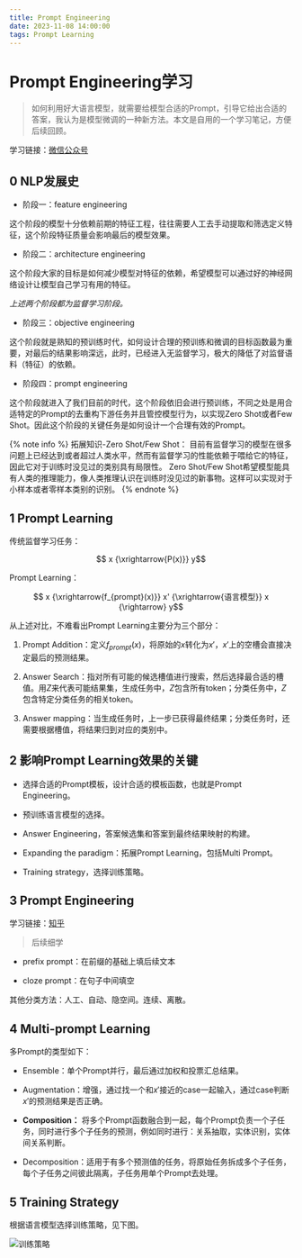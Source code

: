 ```yaml
---
title: Prompt Engineering
date: 2023-11-08 14:00:00
tags: Prompt Learning
---
```


# Prompt Engineering学习

> 如何利用好大语言模型，就需要给模型合适的Prompt，引导它给出合适的答案，我认为是模型微调的一种新方法。本文是自用的一个学习笔记，方便后续回顾。

学习链接：[微信公众号](https://mp.weixin.qq.com/s?__biz=Mzk0NzMwNjU5Nw==&mid=2247483914&idx=1&sn=cf8aab9a1ff04dc4fec3528708f02f26&chksm=c379ab00f40e22161d15beeef01fd380910c188f9f70d8e7e849b7a7c8d233abb7e72fa87497&scene=21#wechat_redirect)

## 0 NLP发展史

- 阶段一：feature engineering

这个阶段的模型十分依赖前期的特征工程，往往需要人工去手动提取和筛选定义特征，这个阶段特征质量会影响最后的模型效果。

- 阶段二：architecture engineering

这个阶段大家的目标是如何减少模型对特征的依赖，希望模型可以通过好的神经网络设计让模型自己学习有用的特征。

*上述两个阶段都为监督学习阶段。*

- 阶段三：objective engineering

这个阶段就是熟知的预训练时代，如何设计合理的预训练和微调的目标函数最为重要，对最后的结果影响深远，此时，已经进入无监督学习，极大的降低了对监督语料（特征）的依赖。

- 阶段四：prompt engineering

这个阶段就进入了我们目前的时代，这个阶段依旧会进行预训练，不同之处是用合适特定的Prompt的去重构下游任务并且管控模型行为，以实现Zero Shot或者Few Shot。因此这个阶段的关键任务是如何设计一个合理有效的Prompt。

{% note info %}
拓展知识-Zero Shot/Few Shot：
目前有监督学习的模型在很多问题上已经达到或者超过人类水平，然而有监督学习的性能依赖于喂给它的特征，因此它对于训练时没见过的类别具有局限性。
Zero Shot/Few Shot希望模型能具有人类的推理能力，像人类推理认识在训练时没见过的新事物。这样可以实现对于小样本或者零样本类别的识别。
{% endnote %}

## 1 Prompt Learning

传统监督学习任务：

$$ x {\xrightarrow{P(x)}} y$$

Prompt Learning：

$$ x {\xrightarrow{f_{prompt}(x)}} x' {\xrightarrow{语言模型}} x {\rightarrow} y$$

从上述对比，不难看出Prompt Learning主要分为三个部分：

1. Prompt Addition：定义$f_{prompt}(x)$，将原始的$x$转化为$x'$，$x'$上的空槽会直接决定最后的预测结果。

2. Answer Search：指对所有可能的候选槽值进行搜索，然后选择最合适的槽值。用$Z$来代表可能结果集，生成任务中，$Z$包含所有token；分类任务中，$Z$包含特定分类任务的相关token。

3. Answer mapping：当生成任务时，上一步已获得最终结果；分类任务时，还需要根据槽值，将结果归到对应的类别中。

## 2 影响Prompt Learning效果的关键

- 选择合适的Prompt模板，设计合适的模板函数，也就是Prompt Engineering。

- 预训练语言模型的选择。

- Answer Engineering，答案候选集和答案到最终结果映射的构建。

- Expanding the paradigm：拓展Prompt Learning，包括Multi Prompt。

- Training strategy，选择训练策略。

## 3 Prompt Engineering

学习链接：[知乎](https://zhuanlan.zhihu.com/p/488279606)

> 后续细学

- prefix prompt：在前缀的基础上填后续文本

- cloze prompt：在句子中间填空

其他分类方法：人工、自动、隐空间。连续、离散。

## 4 Multi-prompt Learning

多Prompt的类型如下：

- Ensemble：单个Prompt并行，最后通过加权和投票汇总结果。

- Augmentation：增强，通过找一个和$x'$接近的case一起输入，通过case判断$x'$的预测结果是否正确。

- **Composition：** 将多个Prompt函数融合到一起，每个Prompt负责一个子任务，同时进行多个子任务的预测，例如同时进行：关系抽取，实体识别，实体间关系判断。

- Decomposition：适用于有多个预测值的任务，将原始任务拆成多个子任务，每个子任务之间彼此隔离，子任务用单个Prompt去处理。

## 5 Training Strategy

根据语言模型选择训练策略，见下图。

![训练策略](/imgInPosts/Prompt工程学习开篇/image.png)